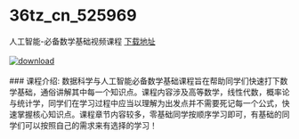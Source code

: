 # 36tz_cn_525969
人工智能-必备数学基础视频课程
[下载地址](http://www.36tz.cn/article/525969 "下载地址")
<br/></br>[![download](http://36tz.cn/muke_img/2019_07_1-100-300x180.png "下载地址")](http://www.36tz.cn/article/525969 "下载地址")
<br/></br>### 课程介绍:
数据科学与人工智能必备数学基础课程旨在帮助同学们快速打下数学基础，通俗讲解其中每一个知识点。课程内容涉及高等数学，线性代数，概率论与统计学，同学们在学习过程中应当以理解为出发点并不需要死记每一个公式，快速掌握核心知识点。课程章节内容较多，零基础同学按顺序学习即可，有基础的同学们可以按照自己的需求来有选择的学习！


